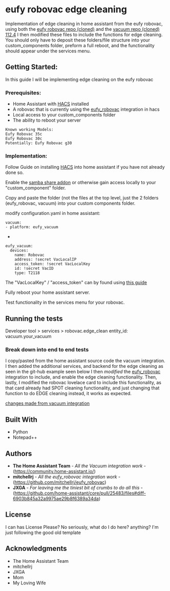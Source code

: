 # eufy robovac edge cleaning

Implementation of edge cleaning in home assistant from the eufy robovac, using both the [eufy robovac repo (cloned)](https://github.com/mitchellrj/eufy_robovac) and the [vacuum repo (cloned) 112.4](https://github.com/home-assistant/core/tree/dev/homeassistant/components/vacuum) I then modified these files to include the functions for edge cleaning. You should only have to deposit these folders/file structure into your custom_components folder, preform a full reboot, and the functionality should appear under the services menu.

## Getting Started:

In this guide I will be implementing edge cleaning on the eufy robovac

### Prerequisites:

* Home Assistant with [HACS](https://hacs.xyz/) installed
* A robovac that is currently using the [eufy_robovac](https://github.com/mitchellrj/eufy_robovac) integration in hacs
* Local access to your custom_components folder
* The ability to reboot your server

```
Known working Models:
Eufy Robovac 35c
Eufy Robovac 30c
Potentially: Eufy Robovac g30
```

### Implementation:

Follow Guide on installing [HACS](https://hacs.xyz/) into home assistant if you have not already done so.

Enable the [samba share addon](https://github.com/home-assistant/hassio-addons/tree/master/samba) or otherwise gain access locally to your "custom_component" folder.

Copy and paste the folder (not the files at the top level, just the 2 folders (eufy_robovac, vacuum) into your custom components folder.

modify configuration.yaml in home assistant:
```
vacuum:  
- platform: eufy_vacuum
```
+
```
eufy_vacuum:
  devices:
    name: Robovac
    address: !secret VacLocalIP
    access_token: !secret VacLocalKey
    id: !secret VacID
    type: T2118
```
The "VacLocalKey" / "access_token" can by found using [this guide](https://github.com/joshstrange/eufy-robovac)

Fully reboot your home assistant server.

Test functionality in the services menu for your robovac.

## Running the tests

Developer tool > services > 
robovac.edge_clean
entity_id: vacuum.your_vacuum

### Break down into end to end tests

I copy/pasted from the home assistant source code the vacuum integration.
I then added the additional services, and backend for the edge cleaning as seen in the git-hub example seen below
I then *modified* the [eufy_robovac](https://github.com/mitchellrj/eufy_robovac) integration to include, and enable the edge cleaning functionality.
Then, lastly, I modified the robovac lovelace card to include this functionality, as that card already had SPOT cleaning functionality, and just changing that function to do EDGE cleaning instead, it works as expected.


[changes made from vacuum integration](https://github.com/home-assistant/core/pull/25483/files#diff-6903b845a32a9975ae29b8f6389a34da)

## Built With

* Python
* Notepad++


## Authors

* **The Home Assistant Team** - *All the Vacuum integration work* - (https://community.home-assistant.io/)
* **mitchellrj** - *All the eufy_robovac integration work* - (https://github.com/mitchellrj/eufy_robovac)
* **JXGA** - *For leaving me the tiniest bit of crumbs to do all this* - (https://github.com/home-assistant/core/pull/25483/files#diff-6903b845a32a9975ae29b8f6389a34da)


## License

I can has License Please? No seriously, what do I do here? anything? I'm just following the good old template

## Acknowledgments

* The Home Assistant Team
* mitchellrj
* JXGA
* Mom
* My Loving Wife

